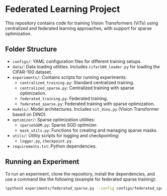 # Federated Learning Project
This repository contains code for training Vision Transformers (ViTs) using centralized and federated learning approaches, with support for sparse optimization.

## Folder Structure

- `configs/`: YAML configuration files for different training setups.
- `data/`: Data loading utilities. Includes `cifar100_loader.py` for loading the CIFAR-100 dataset.
- `experiments/`: Contains scripts for running experiments:
  - `centralized_training.py`: Standard centralized training.
  - `centralized_sparse.py`: Centralized training with sparse optimization.
  - `federated_training.py`: Federated training.
  - `federated_sparse.py`: Federated training with sparse optimization.
- `models/`: Model architectures. Includes `vit_dino.py` (Vision Transformer based on DINO).
- `optimizer/`: Sparse optimization utilities:
  - `sparseSGDM.py`: Sparse SGD optimizer.
  - `mask_utils.py`: Functions for creating and managing sparse masks.
- `utils/`: Utility scripts for logging and checkpointing:
  - `logger.py`, `checkpoint.py`.
- `requirements.txt`: Python dependencies.

## Running an Experiment

To run an experiment, clone the repository, install the dependencies, and use a command like the following (example for federated sparse training):

```bash
!python3 experiments/federated_sparse.py --config configs/federated_sparse_nonidd_1.yaml
